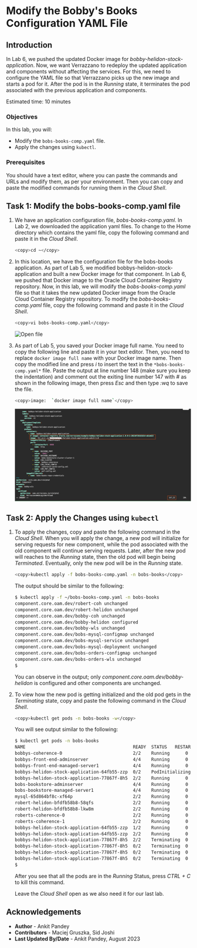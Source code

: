 # Modify the Bobby's Books Configuration YAML File

## Introduction

In Lab 6, we pushed the updated Docker image for *bobby-helidon-stock-application*. Now, we want Verrazzano to redeploy the updated application and components without affecting the services. For this, we need to configure the YAML file so that Verrazzano picks up the new image and starts a pod for it. After the pod is in the *Running* state, it terminates the pod associated with the previous application and components.

Estimated time: 10 minutes

### Objectives

In this lab, you will:

* Modify the `bobs-books-comp.yaml` file.
* Apply the changes using `kubectl`.

### Prerequisites

You should have a text editor, where you can paste the commands and URLs and modify them, as per your environment. Then you can copy and paste the modified commands for running them in the *Cloud Shell*.

## Task 1: Modify the bobs-books-comp.yaml file

1. We have an application configuration file, *bobs-books-comp.yaml*. In Lab 2, we downloaded the application yaml files.  To change to the Home directory which contains the yaml file, copy the following command and paste it in the *Cloud Shell*.

    ```bash
    <copy>cd ~</copy>
    ```


2. In this location, we have the configuration file for the bobs-books application. As part of Lab 5, we modified bobbys-helidon-stock-application and built a new Docker image for that component. In Lab 6, we pushed that Docker image to the Oracle Cloud Container Registry repository. Now, in this lab, we will modify the *bobs-books-comp.yaml* file so that it takes the new updated Docker image from the Oracle Cloud Container Registry repository. To modify the *bobs-books-comp.yaml* file, copy the following command and paste it in the *Cloud Shell*.

    ```bash
    <copy>vi bobs-books-comp.yaml</copy>
    ```

    ![Open file](images/openfile.png " ")

3. As part of Lab 5, you saved your Docker image full name. You need to copy the following line and paste it in your text editor. Then, you need to replace `docker image full name` with your Docker image name. Then copy the modified line and press *i* to insert the text in the `*bobs-books-comp.yaml*` file. Paste the output at line number 148 (make sure you keep the indentation) and comment out the exiting line number 147 with *#* as shown in the following image, then press *Esc* and then type *:wq* to save the file.

    ```bash
    <copy>image:  `docker image full name`</copy>
    ```

    ![Insert line](images/insert-line.png " ")

## Task 2: Apply the Changes using `kubectl`

1. To apply the changes, copy and paste the following command in the *Cloud Shell*. When you will apply the change, a new pod will initialize for serving requests for new component, while the pod associated with the old component will continue serving requests. Later, after the new pod will reaches to the *Running* state, then the old pod will begin being *Terminated*. Eventually, only the new pod will be in the *Running* state.

    ```bash
    <copy>kubectl apply -f bobs-books-comp.yaml -n bobs-books</copy>
    ```

    The output should be similar to the following:
    ```bash
    $ kubectl apply -f ~/bobs-books-comp.yaml -n bobs-books
    component.core.oam.dev/robert-coh unchanged
    component.core.oam.dev/robert-helidon unchanged
    component.core.oam.dev/bobby-coh unchanged
    component.core.oam.dev/bobby-helidon configured
    component.core.oam.dev/bobby-wls unchanged
    component.core.oam.dev/bobs-mysql-configmap unchanged
    component.core.oam.dev/bobs-mysql-service unchanged
    component.core.oam.dev/bobs-mysql-deployment unchanged
    component.core.oam.dev/bobs-orders-configmap unchanged
    component.core.oam.dev/bobs-orders-wls unchanged
    $
    ```

    You can observe in the output; only *component.core.oam.dev/bobby-helidon* is configured and other components are unchanged.

2. To view how the new pod is getting initialized and the old pod gets in the *Terminating* state, copy and paste the following command in the *Cloud Shell*.

    ```bash
    <copy>kubectl get pods -n bobs-books -w</copy>
    ```

    You will see output similar to the following:

    ```bash
    $ kubectl get pods -n bobs-books
    NAME                                         READY  STATUS   RESTARTS  AGE
    bobbys-coherence-0                           2/2    Running      0         130m
    bobbys-front-end-adminserver                 4/4    Running      0         127m
    bobbys-front-end-managed-server1             4/4    Running      0         126m
    bobbys-helidon-stock-application-64fb55-zzp  0/2    PodInitializing  0     10s
    bobbys-helidon-stock-application-77867f-8h5  2/2    Running      0         130m
    bobs-bookstore-adminserver                   4/4    Running      0         127m
    bobs-bookstore-managed-server1               4/4    Running      0         126m
    mysql-65d864bf8c-xf64p                       2/2    Running      0         130m
    robert-helidon-bfdfb58b8-58qfs               2/2    Running      0         130m
    robert-helidon-bfdfb58b8-lkw8m               2/2    Running      0         130m
    roberts-coherence-0                          2/2    Running      0         130m
    roberts-coherence-1                          2/2    Running      0         130m
    bobbys-helidon-stock-application-64fb55-zzp  1/2    Running      0         28s
    bobbys-helidon-stock-application-64fb55-zzp  2/2    Running      0         34s
    bobbys-helidon-stock-application-77867f-8h5  2/2    Terminating  0         130m
    bobbys-helidon-stock-application-77867f-8h5  0/2    Terminating  0         130m
    bobbys-helidon-stock-application-77867f-8h5  0/2    Terminating  0         130m
    bobbys-helidon-stock-application-77867f-8h5  0/2    Terminating  0         130m
    $
    ```

    After you see that all the pods are in the *Running* Status, press *CTRL + C* to kill this command.

    Leave the *Cloud Shell* open as we also need it for our last lab.

## Acknowledgements

* **Author** -  Ankit Pandey
* **Contributors** - Maciej Gruszka, Sid Joshi
* **Last Updated By/Date** - Ankit Pandey,  August 2023
